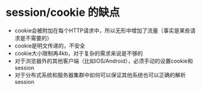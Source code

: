 # session/cookie 的缺点
- cookie会被附加在每个HTTP请求中，所以无形中增加了流量（事实是某些请求是不需要的）
- cookie是明文传递的，不安全
- cookie大小限制再4kb，对于复杂的需求来说是不够的
- 对于浏览器外的其他客户端（比如iOS/Android），必须手动的设置cookie和session
- 对于分布式系统和服务器集群中如何可以保证其他系统也可以正确的解析session